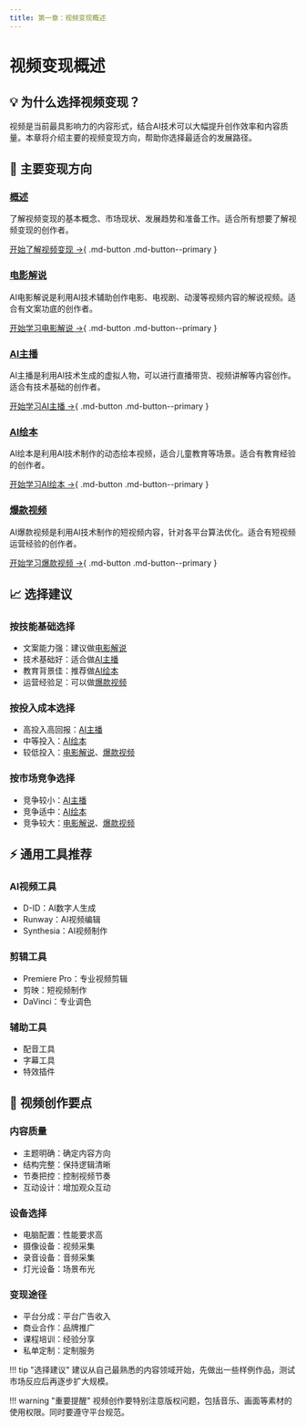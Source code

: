 ```yaml
---
title: 第一章：视频变现概述
---
```


# 视频变现概述

## 💡 为什么选择视频变现？

视频是当前最具影响力的内容形式，结合AI技术可以大幅提升创作效率和内容质量。本章将介绍主要的视频变现方向，帮助你选择最适合的发展路径。

## 🎯 主要变现方向

### [概述](overview.md)
了解视频变现的基本概念、市场现状、发展趋势和准备工作。适合所有想要了解视频变现的创作者。

[开始了解视频变现 →](overview.md){ .md-button .md-button--primary }

### [电影解说](movie-explanation.md)
AI电影解说是利用AI技术辅助创作电影、电视剧、动漫等视频内容的解说视频。适合有文案功底的创作者。

[开始学习电影解说 →](movie-explanation.md){ .md-button .md-button--primary }

### [AI主播](digital-host.md)
AI主播是利用AI技术生成的虚拟人物，可以进行直播带货、视频讲解等内容创作。适合有技术基础的创作者。

[开始学习AI主播 →](digital-host.md){ .md-button .md-button--primary }

### [AI绘本](picture-book.md)
AI绘本是利用AI技术制作的动态绘本视频，适合儿童教育等场景。适合有教育经验的创作者。

[开始学习AI绘本 →](picture-book.md){ .md-button .md-button--primary }

### [爆款视频](viral-video.md)
AI爆款视频是利用AI技术制作的短视频内容，针对各平台算法优化。适合有短视频运营经验的创作者。

[开始学习爆款视频 →](viral-video.md){ .md-button .md-button--primary }

## 📈 选择建议

### 按技能基础选择
- 文案能力强：建议做[电影解说](movie-explanation.md)
- 技术基础好：适合做[AI主播](digital-host.md)
- 教育背景佳：推荐做[AI绘本](picture-book.md)
- 运营经验足：可以做[爆款视频](viral-video.md)

### 按投入成本选择
- 高投入高回报：[AI主播](digital-host.md)
- 中等投入：[AI绘本](picture-book.md)
- 较低投入：[电影解说](movie-explanation.md)、[爆款视频](viral-video.md)

### 按市场竞争选择
- 竞争较小：[AI主播](digital-host.md)
- 竞争适中：[AI绘本](picture-book.md)
- 竞争较大：[电影解说](movie-explanation.md)、[爆款视频](viral-video.md)

## ⚡ 通用工具推荐

### AI视频工具
- D-ID：AI数字人生成
- Runway：AI视频编辑
- Synthesia：AI视频制作

### 剪辑工具
- Premiere Pro：专业视频剪辑
- 剪映：短视频制作
- DaVinci：专业调色

### 辅助工具
- 配音工具
- 字幕工具
- 特效插件

## 🎯 视频创作要点

### 内容质量
- 主题明确：确定内容方向
- 结构完整：保持逻辑清晰
- 节奏把控：控制视频节奏
- 互动设计：增加观众互动

### 设备选择
- 电脑配置：性能要求高
- 摄像设备：视频采集
- 录音设备：音频采集
- 灯光设备：场景布光

### 变现途径
- 平台分成：平台广告收入
- 商业合作：品牌推广
- 课程培训：经验分享
- 私单定制：定制服务

!!! tip "选择建议"
    建议从自己最熟悉的内容领域开始，先做出一些样例作品，测试市场反应后再逐步扩大规模。

!!! warning "重要提醒"
    视频创作要特别注意版权问题，包括音乐、画面等素材的使用权限。同时要遵守平台规范。 
